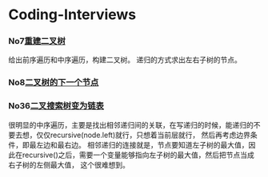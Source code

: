 # Coding-Interviews
### No7[重建二叉树](problem/No7.java)
给出前序遍历和中序遍历，构建二叉树。
递归的方式求出左右子树的节点。
### No8[二叉树的下一个节点](problem/No8.java)
### No36[二叉搜索树变为链表](problem/No36.java)
很明显的中序遍历，主要是找出相邻递归间的关联，在写递归的时候，能递归的不要去想，仅仅recursive(node.left)就行，只想着当前层就行，
然后再考虑边界条件，即最左边和最右边。
相邻递归的连接就是，节点要知道左子树的最大值，因此在recursive()之后，需要一个变量能够指向左子树的最大值，然后把节点当成右子树的左侧最大值，
这个很难想到。
